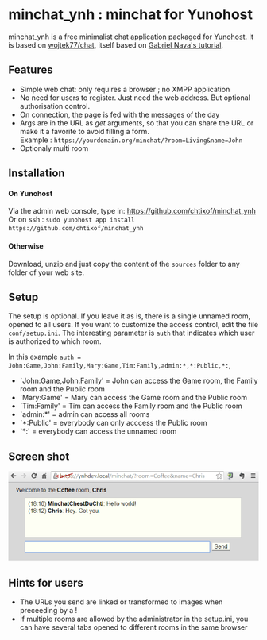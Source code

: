 # minchat_ynh : minchat for Yunohost

minchat_ynh is a free minimalist chat application packaged for [Yunohost](https://yunohost.org).
It is based on [wojtek77/chat](https://github.com/wojtek77/chat), itself based on [Gabriel Nava's tutorial](http://code.tutsplus.com/tutorials/how-to-create-a-simple-web-based-chat-application--net-5931).

## Features

- Simple web chat: only requires a browser ; no XMPP application
- No need for users to register. Just need the web address. But optional authorisation control.
- On connection, the page is fed with the messages of the day
- Args are in the URL as *get* arguments, so that you can share the URL or make it a favorite to avoid filling a form.  
Example : `https://yourdomain.org/minchat/?room=Living&name=John`
- Optionaly multi room

## Installation
#### On Yunohost
Via the admin web console, type in: <https://github.com/chtixof/minchat_ynh>  
Or on ssh : `sudo yunohost app install https://github.com/chtixof/minchat_ynh`
#### Otherwise
Download, unzip and just copy the content of the `sources` folder to any folder of your web site.
## Setup
The setup is optional. If you leave it as is, there is a single unnamed room, opened to all users. If you want to customize the access control, edit the file `conf/setup.ini`. The interesting parameter is `auth` that indicates which user is authorized to which room.

In this example `auth = John:Game,John:Family,Mary:Game,Tim:Family,admin:*,*:Public,*:`,
- `John:Game,John:Family' = John can access the Game room, the Family room and the Public room
- `Mary:Game' = Mary can access the Game room and the Public room
- `Tim:Family' = Tim can access the Family room and the Public room
- `admin:*' = admin can access all rooms
- `*:Public' = everybody can only acccess the Public room
- `*:' = everybody  can access the unnamed room

## Screen shot
![screenshot](https://raw.githubusercontent.com/chtixof/databank/master/minchat_ynh/minchat_ynh_screenshot01.gif)

## Hints for users
- The URLs you send are linked or transformed to images when preceeding by a !
- If multiple rooms are allowed by the administrator in the setup.ini, you can have several tabs opened to different rooms in the same browser